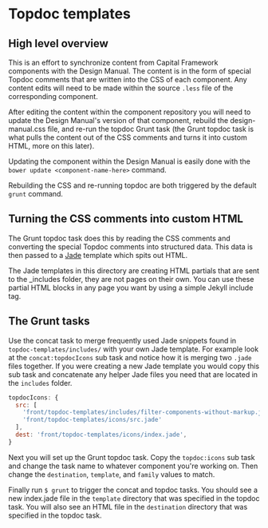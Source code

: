 # Topdoc templates


## High level overview

This is an effort to synchronize content from Capital Framework components
with the Design Manual.
The content is in the form of special Topdoc comments that are written into
the CSS of each component.
Any content edits will need to be made within the source `.less` file of the
corresponding component.

After editing the content within the component repository you will need to
update the Design Manual's version of that component, rebuild the
design-manual.css file, and re-run the topdoc Grunt task
(the Grunt topdoc task is what pulls the content out of the CSS comments
and turns it into custom HTML, more on this later).

Updating the component within the Design Manual is easily done with the
`bower update <component-name-here>` command.

Rebuilding the CSS and re-running topdoc are both triggered by the default
`grunt` command.


## Turning the CSS comments into custom HTML

The Grunt topdoc task does this by reading the CSS comments and converting the
special Topdoc comments into structured data.
This data is then passed to a [Jade](http://jade-lang.com/) template which
spits out HTML.

The Jade templates in this directory are creating HTML partials that are sent
to the _includes folder, they are not pages on their own.
You can use these partial HTML blocks in any page you want by using a simple
Jekyll include tag.


## The Grunt tasks

Use the concat task to merge frequently used Jade snippets found in
`topdoc-templates/includes/` with your own Jade template.
For example look at the `concat:topdocIcons` sub task and notice how
it is merging two `.jade` files together.
If you were creating a new Jade template you would copy this sub task
and concatenate any helper Jade files you need that are located in the `includes`
folder.

```js
topdocIcons: {
  src: [
    'front/topdoc-templates/includes/filter-components-without-markup.jade',
    'front/topdoc-templates/icons/src.jade'
  ],
  dest: 'front/topdoc-templates/icons/index.jade',
}
```

Next you will set up the Grunt topdoc task.
Copy the `topdoc:icons` sub task and change the task name to whatever
component you're working on.
Then change the `destination`, `template`, and `family` values to match.

Finally run `$ grunt` to trigger the concat and topdoc tasks.
You should see a new index.jade file in the `template` directory that was
specified in the topdoc task.
You will also see an HTML file in the `destination` directory that was
specified in the topdoc task.
